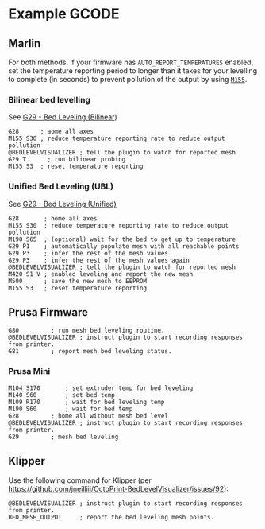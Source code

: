 # Example GCODE
## Marlin

For both methods, if your firmware has `AUTO_REPORT_TEMPERATURES` enabled, set the temperature reporting period to longer than it takes for your levelling to complete (in seconds) to prevent pollution of the output by using [`M155`](https://marlinfw.org/docs/gcode/M155.html).

### Bilinear bed levelling
See [G29 - Bed Leveling (Bilinear)](https://marlinfw.org/docs/gcode/G029-abl-bilinear.html)

```
G28      ; aome all axes
M155 S30 ; reduce temperature reporting rate to reduce output pollution
@BEDLEVELVISUALIZER	; tell the plugin to watch for reported mesh
G29 T	   ; run bilinear probing
M155 S3  ; reset temperature reporting
```

### Unified Bed Leveling (UBL)
See [G29 - Bed Leveling (Unified)](https://marlinfw.org/docs/gcode/G029-ubl.html)

```
G28       ; home all axes
M155 S30  ; reduce temperature reporting rate to reduce output pollution
M190 S65  ; (optional) wait for the bed to get up to temperature
G29 P1    ; automatically populate mesh with all reachable points
G29 P3    ; infer the rest of the mesh values
G29 P3    ; infer the rest of the mesh values again
@BEDLEVELVISUALIZER	; tell the plugin to watch for reported mesh
M420 S1 V ; enabled leveling and report the new mesh
M500      ; save the new mesh to EEPROM
M155 S3   ; reset temperature reporting
```

## Prusa Firmware
```
G80			; run mesh bed leveling routine.
@BEDLEVELVISUALIZER	; instruct plugin to start recording responses from printer.
G81			; report mesh bed leveling status.
```

### Prusa Mini
```
M104 S170		; set extruder temp for bed leveling
M140 S60		; set bed temp
M109 R170		; wait for bed leveling temp
M190 S60		; wait for bed temp
G28			; home all without mesh bed level
@BEDLEVELVISUALIZER	; instruct plugin to start recording responses from printer.
G29			; mesh bed leveling 
```

## Klipper
Use the following command for Klipper (per https://github.com/jneilliii/OctoPrint-BedLevelVisualizer/issues/92):
```
@BEDLEVELVISUALIZER	; instruct plugin to start recording responses from printer.
BED_MESH_OUTPUT		; report the bed leveling mesh points.
```
